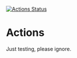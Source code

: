 [![Actions Status](https://github.com/gallinapassus/shiny-octo-barnacle/workflows/Swift/badge.svg)](https://github.com/gallinapassus/shiny-octo-barnacle/actions)

# Actions

Just testing, please ignore.